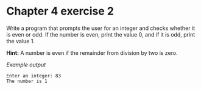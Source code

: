 # Chapter 4 exercise 2

Write a program that prompts the user for an integer and checks whether it is even or odd. If the number is even, print the value 0, and if it is odd, print the value 1.

**Hint:**
A number is even if the remainder from division by two is zero.


_Example output_

```
Enter an integer: 83
The number is 1
```